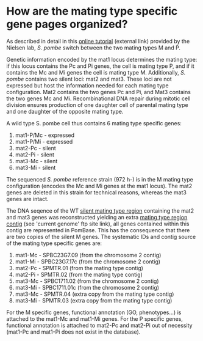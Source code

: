 # How are the mating type specific gene pages organized?
<!-- pombase_categories: Gene page, Finding data -->

As described in detail in this [online tutorial](https://www1.bio.ku.dk/english/research/fg/cellecyklus_genomintegritet/mating/) (external link) provided by the Nielsen lab, *S. pombe* switch between the two mating types M and P.

Genetic information encoded by the mat1 locus determines the mating type: if this locus contains the Pc and Pi genes, the cell is mating type P, and if it contains the Mc and Mi genes the cell is mating type M. Additionally, *S. pombe* contains two silent loci: mat2 and mat3. These loci are not expressed but host the information needed for each mating type configuration. Mat2 contains the two genes Pc and Pi, and Mat3 contains the two genes Mc and Mi. Recombinational DNA repair during mitotic cell division ensures production of one daughter cell of parental mating type and one daughter of the opposite mating type.

A wild type S. pombe cell thus contains 6 mating type specific genes:
 1. mat1-P/Mc - expressed
 2. mat1-P/Mi - expressed
 3. mat2-Pc - silent
 4. mat2-Pi - silent
 5. mat3-Mc - silent
 6. mat3-Mi - silent

The sequenced *S. pombe* reference strain (972 h-) is in the M mating type configuration (encodes the Mc and Mi genes at the mat1 locus). The mat2 genes are deleted in this strain for technical reasons, whereas the mat3 genes are intact. 

The DNA seqence of the WT [silent mating type region](https://www.pombase.org/status/mating-type-region) containing the mat2 and mat3 genes was reconstructed yielding an extra [mating type region contig](https://www.pombase.org/downloads/genome-datasets) (see 'current genome' ftp site link), all genes contained within this contig are represented in PomBase. This has the consequence that there are two copies of the silent M genes. The systematic IDs and contig source of the mating type specific genes are:
 1. mat1-Mc - SPBC23G7.09 (from the chromosome 2 contig)
 2. mat1-Mi - SPBC23G7.17c (from the chromosome 2 contig)
 3. mat2-Pc - SPMTR.01 (from the mating type contig)
 4. mat2-Pi - SPMTR.02 (from the mating type contig)
 5. mat3-Mc - SPBC1711.02 (from the chromosome 2 contig)
 6. mat3-Mi - SPBC1711.01c (from the chromosome 2 contig)
 7. mat3-Mc - SPMTR.04 (extra copy from the mating type contig)
 8. mat3-Mi - SPMTR.03 (extra copy from the mating type contig)

For the M specific genes, functional annotation (GO, phenotypes...) is attached to the mat1-Mc and mat1-Mi genes.
For the P specific genes, functional annotation is attached to mat2-Pc and mat2-Pi out of necessity (mat1-Pc and mat1-Pi does not exist in the database). 



